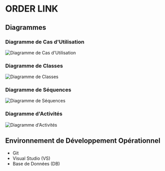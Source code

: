 # ORDER LINK

## Diagrammes

### Diagramme de Cas d'Utilisation

![Diagramme de Cas d'Utilisation](https://media.discordapp.net/attachments/1178649990135037994/1180081198911995904/image.png?ex=657c1f42&is=6569aa42&hm=5133e7796ee873f810444190a54cd58eec407338489aa23f8121a03773efba5d&=&format=webp&quality=lossless&width=675&height=662)

### Diagramme de Classes

![Diagramme de Classes](lien_vers_image_diagramme_classes.png)

### Diagramme de Séquences

![Diagramme de Séquences](https://media.discordapp.net/attachments/1178650027166548018/1180454772801802330/creer_personnel.jpg?ex=657d7b2d&is=656b062d&hm=6c55348d79916fd5d51828c8b07acec372a4a2bf5e416247ec4efd76c8417b7a&=&format=webp&width=666&height=656)
### Diagramme d'Activités

![Diagramme d'Activités](https://cdn.discordapp.com/attachments/1178650095567257650/1180454289777381386/Projet_Diagramme_Activite.jpg?ex=657d7aba&is=656b05ba&hm=18ef654254ee24d77164133ace2a0607c7fb1f189b82b6f27624fcb2dcf62c2d&)

## Environnement de Développement Opérationnel

- Git
- Visual Studio (VS)
- Base de Données (DB)
